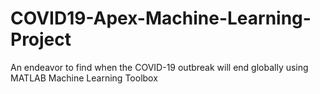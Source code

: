 # COVID19-Apex-Machine-Learning-Project
An endeavor to find when the COVID-19 outbreak will end globally using MATLAB Machine Learning Toolbox
